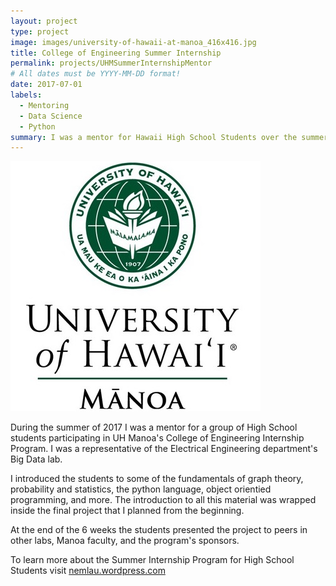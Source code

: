 ```yaml
---
layout: project
type: project
image: images/university-of-hawaii-at-manoa_416x416.jpg
title: College of Engineering Summer Internship
permalink: projects/UHMSummerInternshipMentor
# All dates must be YYYY-MM-DD format!
date: 2017-07-01
labels:
  - Mentoring
  - Data Science
  - Python
summary: I was a mentor for Hawaii High School Students over the summer of 2017 Internship program.
---
```


<img class="ui medium left floated rounded image" src="../images/university-of-hawaii-at-manoa_416x416.jpg">


During the summer of 2017 I was a mentor for a group of High School students participating in UH Manoa's 
College of Engineering Internship Program. I was a representative of the Electrical Engineering department's
Big Data lab. 

I introduced the students to some of the fundamentals of graph theory, probability and statistics, the python 
language, object orientied programming, and more. The introduction to all this material was wrapped inside 
the final project that I planned from the beginning. 

At the end of the 6 weeks the students presented the project to peers in other labs, Manoa faculty, and the 
program's sponsors. 

To learn more about the Summer Internship Program for High School Students visit <a href="https://nemlau.wordpress.com/2017/03/02/2017-uh-manoa-college-of-engineering-summer-internship-program/">nemlau.wordpress.com</a>

